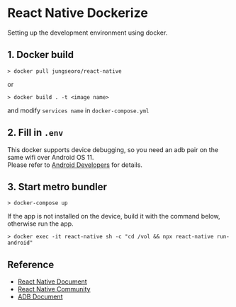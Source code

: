# React Native Dockerize
Setting up the development environment using docker.  
## 1. Docker build  
```
> docker pull jungseoro/react-native 
```  
or  
```
> docker build . -t <image name> 
``` 
and modify `services name` in `docker-compose.yml`
## 2. Fill in `.env`  
This docker supports device debugging, so you need an adb pair on the same wifi over Android OS 11.  
Please refer to [Android Developers](https://developer.android.com/studio/command-line/adb?hl=ko#connect-to-a-device-over-wi-fi-android-11+) for details.  
## 3. Start metro bundler  
```
> docker-compose up
```  
If the app is not installed on the device, build it with the command below, otherwise run the app.
```
> docker exec -it react-native sh -c "cd /vol && npx react-native run-android"
```
## Reference  
* [React Native Document](https://reactnative.dev/docs/environment-setup)
* [React Native Community](https://github.com/react-native-community/docker-android)
* [ADB Document](https://developer.android.com/studio/command-line/adb?hl=ko)